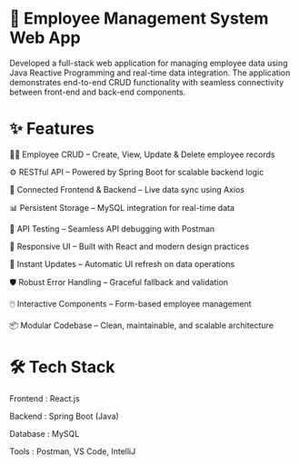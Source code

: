 # 🎯 Employee Management System Web App

Developed a full-stack web application for managing employee data using Java Reactive Programming and real-time data integration. The application demonstrates end-to-end CRUD functionality with seamless connectivity between front-end and back-end components.

# ✨ Features

🧑‍💼 Employee CRUD – Create, View, Update & Delete employee records

⚙️ RESTful API – Powered by Spring Boot for scalable backend logic

🔗 Connected Frontend & Backend – Live data sync using Axios

📊 Persistent Storage – MySQL integration for real-time data

🧪 API Testing – Seamless API debugging with Postman

📱 Responsive UI – Built with React and modern design practices

🚀 Instant Updates – Automatic UI refresh on data operations

🛡️ Robust Error Handling – Graceful fallback and validation

🖱️ Interactive Components – Form-based employee management

📦 Modular Codebase – Clean, maintainable, and scalable architecture

# 🛠️ Tech Stack

Frontend : React.js

Backend : Spring Boot (Java)

Database : MySQL

Tools : Postman, VS Code, IntelliJ

